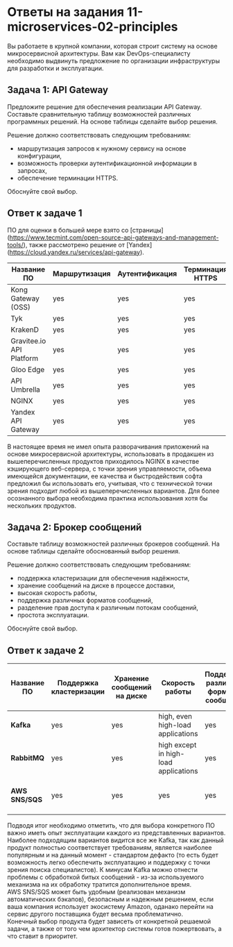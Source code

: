 # Ответы на задания 11-microservices-02-principles   

Вы работаете в крупной компании, которая строит систему на основе микросервисной архитектуры.
Вам как DevOps-специалисту необходимо выдвинуть предложение по организации инфраструктуры для разработки и эксплуатации.

## Задача 1: API Gateway 

Предложите решение для обеспечения реализации API Gateway. Составьте сравнительную таблицу возможностей различных программных решений. На основе таблицы сделайте выбор решения.

Решение должно соответствовать следующим требованиям:
- маршрутизация запросов к нужному сервису на основе конфигурации,
- возможность проверки аутентификационной информации в запросах,
- обеспечение терминации HTTPS.

Обоснуйте свой выбор.  

## Ответ к задаче 1  

ПО для оценки в большей мере взято со [страницы] (https://www.tecmint.com/open-source-api-gateways-and-management-tools/), также рассмотрено решение от [Yandex] (https://cloud.yandex.ru/services/api-gateway).

| Название ПО | Маршрутизация | Аутентификация | Терминация HTTPS | Способ распространения |
|------|------------|---|---|---|
|Kong Gateway (OSS)|yes|yes|yes|free|
|Tyk|yes|yes|yes|free|
|KrakenD|yes|yes|yes|paid service|
|Gravitee.io API Platform|yes|yes|yes|free whith restrictions|
|Gloo Edge|yes|yes|yes|free|
|API Umbrella|yes|yes|yes|free|
|NGINX|yes|yes|yes|free|
|Yandex API Gateway|yes|yes|yes|paid service|

В настоящее время не имел опыта разворачивания приложений на основе микросервисной архитектуры, использовать в продакшен из вышеперечисленных продуктов приходилось NGINX в качестве кэширующего веб-сервера, с точки зрения управляемости, объема имеющейся документации, ее качества и быстродействия софта предложил бы использовать его, учитывая, что с технической точки зрения подходит любой из вышеперечисленных вариантов. Для более осознанного выбора необходима практика использования хотя бы нескольких продуктов.

## Задача 2: Брокер сообщений

Составьте таблицу возможностей различных брокеров сообщений. На основе таблицы сделайте обоснованный выбор решения.

Решение должно соответствовать следующим требованиям:
- поддержка кластеризации для обеспечения надёжности,
- хранение сообщений на диске в процессе доставки,
- высокая скорость работы,
- поддержка различных форматов сообщений,
- разделение прав доступа к различным потокам сообщений,
- простота эксплуатации.

Обоснуйте свой выбор.

## Ответ к задаче 2

| Название ПО | Поддержка кластеризации | Хранение сообщений на диске | Скорость работы | Поддержка различных форматов сообщений | Разделение прав доступа к различным потокам | Простота эксплуатации |
|------|---|---|------------|---|---|--------|
|**Kafka**|yes|yes|high, even high-load applications|yes|yes|the most simple|
|**RabbitMQ**|yes|yes|high except in high-load applications|yes|yes|yes, except high load services|
|**AWS SNS/SQS**|yes|yes|yes|yes|yes|yes, if your company uses Amazon infrastructure|

Подводя итог необходимо отметить, что для выбора конкретного ПО важно иметь опыт эксплуатации каждого из представленных вариантов. Наиболее подходящим вариантов видится все же Kafka, так как данный продукт полностью соответствует требованиям, является наиболее популярным и на данный момент - стандартом дефакто (то есть будет возможность легко обеспечить эксплуатацию и поддержку с точки зрения поиска специалистов). К минусам Kafka можно отнести проблемы с обработкой битых сообщений - из-за используемого механизма на их обработку тратится дополнительное время.  
AWS SNS/SQS может быть удобным (реализован механизм автоматических бэкапов), безопасным и надежным решением, если ваша компания использует экосистему Amazon, оданако перейти на сервис другого поставщика будет весьма проблематично.  
Конечный выбор продукта будет зависеть от конкретной решаемой задачи, а также от того чем архитектор системы готов пожертвовать, а что ставит в приоритет.   